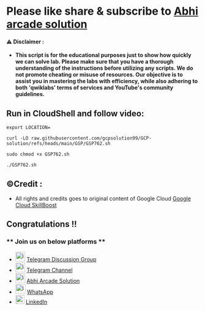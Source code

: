 # Please like share & subscribe to [Abhi arcade solution](http://www.youtube.com/@Abhi_Arcade_Solution)

#### ⚠️ Disclaimer :
- **This script is for the educational purposes just to show how quickly we can solve lab. Please make sure that you have a thorough understanding of the instructions before utilizing any scripts. We do not promote cheating or  misuse of resources. Our objective is to assist you in mastering the labs with efficiency, while also adhering to both 'qwiklabs' terms of services and YouTube's community guidelines.**

## Run in CloudShell and follow video:

```
export LOCATION=
```

```
curl -LO raw.githubusercontent.com/gcpsolution99/GCP-solution/refs/heads/main/GSP/GSP762.sh

sudo chmod +x GSP762.sh

./GSP762.sh
```

## ©Credit :
- All rights and credits goes to original content of Google Cloud [Google Cloud SkillBoost](https://www.cloudskillsboost.google/) 

## Congratulations !!

### ** Join us on below platforms **

- <img width="25" alt="image" src="https://github.com/user-attachments/assets/171448df-7b22-4166-8d8d-86f72fb78aff"> [Telegram Discussion Group](https://t.me/+HiOSF3PxrvFhNzU1)
- <img width="25" alt="image" src="https://github.com/user-attachments/assets/0ebd7e7d-6f9b-41e9-a241-8483dca9f3f1"> [Telegram Channel](https://t.me/abhiarcadesolution)
- <img width="25" alt="image" src="https://github.com/user-attachments/assets/dc326965-d4fa-4f1b-87f1-dbad6e3a7259"> [Abhi Arcade Solution](https://www.youtube.com/@Abhi_Arcade_Solution)
- <img width="26" alt="image" src="https://github.com/user-attachments/assets/d9070a07-7fce-47c5-8626-7ea98ccc46e3"> [WhatsApp](https://whatsapp.com/channel/0029VakEGSJ0VycJcnB8Fn3z)
- <img width="23" alt="image" src="https://github.com/user-attachments/assets/ce0916c3-e5f9-4709-afbd-e67bd42d1c57"> [LinkedIn](https://www.linkedin.com/in/abhi-arcade-solution-9b8a15319/)
